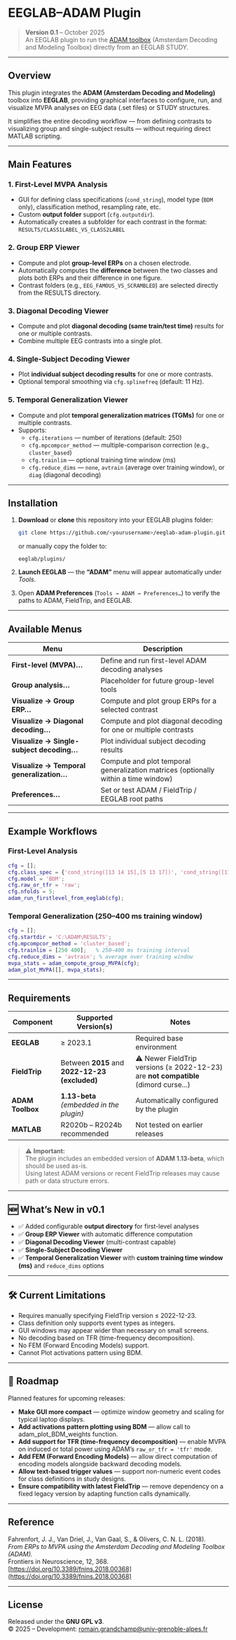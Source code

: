 # EEGLAB–ADAM Plugin

> **Version 0.1** – October 2025  
> An EEGLAB plugin to run the [ADAM toolbox](https://github.com/fahrenfort/ADAM) (Amsterdam Decoding and Modeling Toolbox) directly from an EEGLAB STUDY.

---

## Overview

This plugin integrates the **ADAM (Amsterdam Decoding and Modeling)** toolbox into **EEGLAB**, providing graphical interfaces to configure, run, and visualize MVPA analyses on EEG data (.set files) or STUDY structures.

It simplifies the entire decoding workflow — from defining contrasts to visualizing group and single-subject results — without requiring direct MATLAB scripting.

---

## Main Features

### 1. **First-Level MVPA Analysis**
- GUI for defining class specifications (`cond_string`), model type (`BDM` only), classification method, resampling rate, etc.
- Custom **output folder** support (`cfg.outputdir`).
- Automatically creates a subfolder for each contrast in the format:  
  `RESULTS/CLASS1LABEL_VS_CLASS2LABEL`

### 2. **Group ERP Viewer**
- Compute and plot **group-level ERPs** on a chosen electrode.
- Automatically computes the **difference** between the two classes and plots both ERPs and their difference in one figure.
- Contrast folders (e.g., `EEG_FAMOUS_VS_SCRAMBLED`) are selected directly from the RESULTS directory.

### 3. **Diagonal Decoding Viewer**
- Compute and plot **diagonal decoding (same train/test time)** results for one or multiple contrasts.
- Combine multiple EEG contrasts into a single plot.

### 4. **Single-Subject Decoding Viewer**
- Plot **individual subject decoding results** for one or more contrasts.
- Optional temporal smoothing via `cfg.splinefreq` (default: 11 Hz).

### 5. **Temporal Generalization Viewer**
- Compute and plot **temporal generalization matrices (TGMs)** for one or multiple contrasts.
- Supports:
  - `cfg.iterations` — number of iterations (default: 250)
  - `cfg.mpcompcor_method` — multiple-comparison correction (e.g., `cluster_based`)
  - `cfg.trainlim` — optional training time window (ms)
  - `cfg.reduce_dims` — `none`, `avtrain` (average over training window), or `diag` (diagonal decoding)

---

## Installation

1. **Download** or **clone** this repository into your EEGLAB plugins folder:
   ```bash
   git clone https://github.com/<yourusername>/eeglab-adam-plugin.git
   ```
   or manually copy the folder to:
   ```
   eeglab/plugins/
   ```

2. **Launch EEGLAB** — the **“ADAM”** menu will appear automatically under *Tools*.

3. Open **ADAM Preferences** (`Tools → ADAM → Preferences…`) to verify the paths to ADAM, FieldTrip, and EEGLAB.

---

## Available Menus

| Menu | Description |
|------|--------------|
| **First-level (MVPA)…** | Define and run first-level ADAM decoding analyses |
| **Group analysis…** | Placeholder for future group-level tools |
| **Visualize → Group ERP…** | Compute and plot group ERPs for a selected contrast |
| **Visualize → Diagonal decoding…** | Compute and plot diagonal decoding for one or multiple contrasts |
| **Visualize → Single-subject decoding…** | Plot individual subject decoding results |
| **Visualize → Temporal generalization…** | Compute and plot temporal generalization matrices (optionally within a time window) |
| **Preferences…** | Set or test ADAM / FieldTrip / EEGLAB root paths |

---

## Example Workflows

### First-Level Analysis
```matlab
cfg = [];
cfg.class_spec = {'cond_string([13 14 15],[5 13 17])', 'cond_string([17 18 19],[5 13 17])'};
cfg.model = 'BDM';
cfg.raw_or_tfr = 'raw';
cfg.nfolds = 5;
adam_run_firstlevel_from_eeglab(cfg);
```

### Temporal Generalization (250–400 ms training window)
```matlab
cfg = [];
cfg.startdir = 'C:\ADAM\RESULTS';
cfg.mpcompcor_method = 'cluster_based';
cfg.trainlim = [250 400];   % 250–400 ms training interval
cfg.reduce_dims = 'avtrain'; % average over training window
mvpa_stats = adam_compute_group_MVPA(cfg);
adam_plot_MVPA([], mvpa_stats);
```

---

## Requirements

| Component | Supported Version(s) | Notes |
|------------|----------------------|-------|
| **EEGLAB** | ≥ 2023.1 | Required base environment |
| **FieldTrip** | Between **2015** and **2022-12-23 (excluded)** | ⚠️ Newer FieldTrip versions (≥ 2022-12-23) are **not compatible** (dimord curse...)|
| **ADAM Toolbox** | **1.13-beta** *(embedded in the plugin)* | Automatically configured by the plugin |
| **MATLAB** | R2020b – R2024b recommended | Not tested on earlier releases |

> ⚠️ **Important:**  
> The plugin includes an embedded version of **ADAM 1.13-beta**, which should be used as-is.  
> Using latest ADAM versions or recent FieldTrip releases may cause path or data structure errors.

---

## 🆕 What’s New in v0.1

- ✅ Added configurable **output directory** for first-level analyses  
- ✅ **Group ERP Viewer** with automatic difference computation  
- ✅ **Diagonal Decoding Viewer** (multi-contrast capable)  
- ✅ **Single-Subject Decoding Viewer**  
- ✅ **Temporal Generalization Viewer** with **custom training time window (ms)** and `reduce_dims` options

---

## 🛠️ Current Limitations

- Requires manually specifying FieldTrip version ≤ 2022-12-23.  
- Class definition only supports event types as integers.  
- GUI windows may appear wider than necessary on small screens.
- No decoding based on TFR (time-frequency decomposition).
- No FEM (Forward Encoding Models) support.
- Cannot Plot activations pattern using BDM.

---

## 🧭 Roadmap

Planned features for upcoming releases:

- **Make GUI more compact** — optimize window geometry and scaling for typical laptop displays.  
- **Add activations pattern plotting using BDM** — allow call to adam_plot_BDM_weights function.
- **Add support for TFR (time-frequency decomposition)** — enable MVPA on induced or total power using ADAM’s `raw_or_tfr = 'tfr'` mode.  
- **Add FEM (Forward Encoding Models)** — allow direct computation of encoding models alongside backward decoding models.  
- **Allow text-based trigger values** — support non-numeric event codes for class definitions in study designs.  
- **Ensure compatibility with latest FieldTrip** — remove dependency on a fixed legacy version by adapting function calls dynamically.

---


## Reference

Fahrenfort, J. J., Van Driel, J., Van Gaal, S., & Olivers, C. N. L. (2018).  
*From ERPs to MVPA using the Amsterdam Decoding and Modeling Toolbox (ADAM).*  
Frontiers in Neuroscience, 12, 368.  
[https://doi.org/10.3389/fnins.2018.00368](https://doi.org/10.3389/fnins.2018.00368)

---

## License

Released under the **GNU GPL v3**.  
© 2025 – Development: romain.grandchamp@univ-grenoble-alpes.fr
